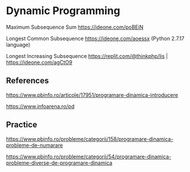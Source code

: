 # Dynamic Programming

Maximum Subsequence Sum https://ideone.com/poBEiN

Longest Common Subsequence https://ideone.com/aoessx (Python 2.7.17 language)

Longest Increasing Subsequence https://replit.com/@thinkphp/lis | https://ideone.com/agCtO9

## References

https://www.pbinfo.ro/articole/17951/programare-dinamica-introducere

https://www.infoarena.ro/pd

## Practice

https://www.pbinfo.ro/probleme/categorii/158/programare-dinamica-probleme-de-numarare

https://www.pbinfo.ro/probleme/categorii/54/programare-dinamica-probleme-diverse-de-programare-dinamica
